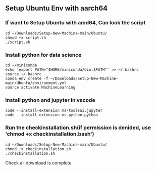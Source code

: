 ## Setup Ubuntu Env with aarch64
### If want to Setup Ubuntu with amd64, Can look the script
```
cd ~/Downloads/Setup-New-Machine-main/Ubuntu/
chmod +x script.sh
./script.sh
```
### Install python for data science
```
cd ~/miniconda
echo 'export PATH="$HOME/miniconda/bin:$PATH"' >> ~/.bashrc
source ~/.bashrc
conda env create -f ~/Downloads/Setup-New-Machine-main/Ubuntu/environment.yml
source activate MachineLearning
```
### Install python and jupyter in vscode
```
code --install-extension ms-toolsai.jupyter
code --install-extension ms-python.python
```
### Run the checkinstallation.sh(if permission is denided, use 'chmod +x checkinstallation.bash')
```
cd ~/Downloads/Setup-New-Machine-main/Ubuntu/
chmod +x checkinstallation.sh
./checkinstallation.sh
```
Check all download is complete

